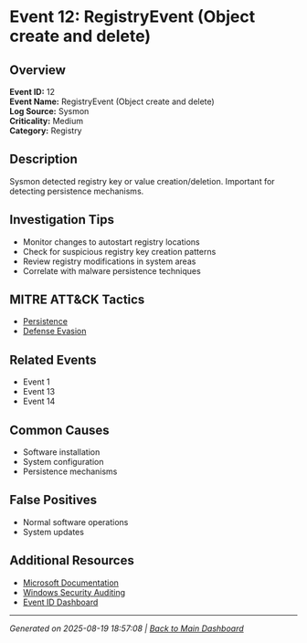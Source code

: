 # Event 12: RegistryEvent (Object create and delete)

## Overview
**Event ID:** 12  
**Event Name:** RegistryEvent (Object create and delete)  
**Log Source:** Sysmon  
**Criticality:** Medium  
**Category:** Registry  

## Description
Sysmon detected registry key or value creation/deletion. Important for detecting persistence mechanisms.

## Investigation Tips
- Monitor changes to autostart registry locations
- Check for suspicious registry key creation patterns
- Review registry modifications in system areas
- Correlate with malware persistence techniques

## MITRE ATT&CK Tactics
- [Persistence](https://attack.mitre.org/tactics/TA0003/)
- [Defense Evasion](https://attack.mitre.org/tactics/TA0005/)

## Related Events
- Event 1
- Event 13
- Event 14

## Common Causes
- Software installation
- System configuration
- Persistence mechanisms

## False Positives
- Normal software operations
- System updates

## Additional Resources
- [Microsoft Documentation](https://learn.microsoft.com/en-us/sysinternals/downloads/sysmon#events)
- [Windows Security Auditing](https://learn.microsoft.com/en-us/windows/security/threat-protection/auditing/audit-events)
- [Event ID Dashboard](../index.html)

---
*Generated on 2025-08-19 18:57:08 | [Back to Main Dashboard](../index.html)*
